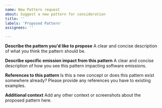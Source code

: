 ```yaml
---
name: New Pattern request
about: Suggest a new pattern for consideration
title: ''
labels: 'Proposed Pattern'
assignees: ''

---
```


**Describe the pattern you'd like to propose**
A clear and concise description of what you think the pattern should be.

**Describe specific emission impact from this pattern**
A clear and concise description of how you see this pattern impacting software emissions.

**References to this pattern**
Is this a new concept or does this pattern exist somewhere already? Please provide any references you have to existing examples.

**Additional context**
Add any other context or screenshots about the proposed pattern here.
